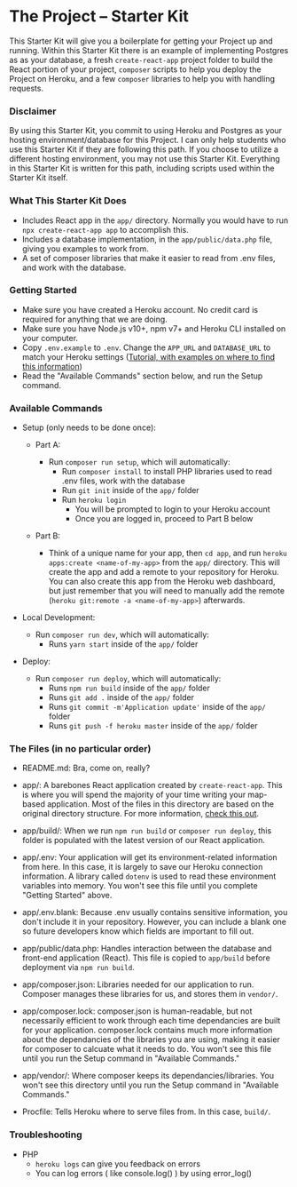 # The Project – Starter Kit

This Starter Kit will give you a boilerplate for getting your Project up and running. Within this Starter Kit there is an example of implementing Postgres as
as your database, a fresh `create-react-app` project folder to build the React portion of your project, `composer` scripts to help you deploy 
the Project on Heroku, and a few `composer` libraries to help you with handling requests.

### Disclaimer

By using this Starter Kit, you commit to using Heroku and Postgres as your hosting environment/database for this Project. I can only help students who use this 
Starter Kit if they are following this path. If you choose to utilize a different hosting environment, you may not use this Starter Kit. Everything in this
Starter Kit is written for this path, including scripts used within the Starter Kit itself.

### What This Starter Kit Does

* Includes React app in the `app/` directory. Normally you would have to run `npx create-react-app app` to accomplish this.
* Includes a database implementation, in the `app/public/data.php` file, giving you examples to work from.
* A set of composer libraries that make it easier to read from .env files, and work with the database. 

### Getting Started

* Make sure you have created a Heroku account. No credit card is required for anything that we are doing.
* Make sure you have Node.js v10+, npm v7+ and Heroku CLI installed on your computer.
* Copy `.env.example` to `.env`. Change the `APP_URL` and `DATABASE_URL` to match your Heroku settings ([Tutorial, with examples on where to find this information](https://www.youtube.com/watch?v=Yejm3x-46Tc))
* Read the "Available Commands" section below, and run the Setup command.

### Available Commands

* Setup (only needs to be done once):
    * Part A: 
        * Run `composer run setup`, which will automatically:
            * Run `composer install` to install PHP libraries used to read .env files, work with the database
            * Run `git init` inside of the `app/` folder
            * Run `heroku login`
                * You will be prompted to login to your Heroku account
                * Once you are logged in, proceed to Part B below

    * Part B: 
        * Think of a unique name for your app, then `cd app`, and run `heroku apps:create <name-of-my-app>` from the `app/` directory. This will create the app
        and add a remote to your repository for Heroku. You can also create this app from the Heroku web dashboard, but just remember that you will need
        to manually add the remote (`heroku git:remote -a <name-of-my-app>`) afterwards.

* Local Development: 
    * Run `composer run dev`, which will automatically:
        * Runs `yarn start` inside of the `app/` folder

* Deploy: 
    * Run `composer run deploy`, which will automatically:
        * Runs `npm run build` inside of the `app/` folder
        * Runs `git add .` inside of the `app/` folder
        * Runs `git commit -m'Application update'` inside of the `app/` folder
        * Runs `git push -f heroku master` inside of the `app/` folder

### The Files (in no particular order)

* README.md: Bra, come on, really?

* app/: A barebones React application created by `create-react-app`. This is where you will spend the majority of your time writing your map-based application.
Most of the files in this directory are based on the original directory structure. For more information, [check this out](https://github.com/facebook/create-react-app).

* app/build/: When we run `npm run build` or `composer run deploy`, this folder is populated with the latest version of our React application.

* app/.env: Your application will get its environment-related information from here. In this case, it is largely to save our Heroku connection information. A library
called `dotenv` is used to read these environment variables into memory. You won't see this file until you complete "Getting Started" above.

* app/.env.blank: Because .env usually contains sensitive information, you don't include it in your repository. However, you can include a blank one so future 
developers know which fields are important to fill out.

* app/public/data.php: Handles interaction between the database and front-end application (React). This file is copied to `app/build` before deployment via `npm run build`.

* app/composer.json: Libraries needed for our application to run. Composer manages these libraries for us, and stores them in `vendor/`. 

* app/composer.lock: composer.json is human-readable, but not necessarily efficient to work through each time dependancies are built for your application. composer.lock 
contains much more information about the dependancies of the libraries you are using, making it easier for composer to calcuate what it needs to do. You won't see 
this file until you run the Setup command in "Available Commands."

* app/vendor/: Where composer keeps its dependancies/libraries. You won't see this directory until you run the Setup command in "Available Commands."

* Procfile: Tells Heroku where to serve files from. In this case, `build/`.


### Troubleshooting

* PHP
    * `heroku logs` can give you feedback on errors
    * You can log errors ( like console.log() ) by using error_log()